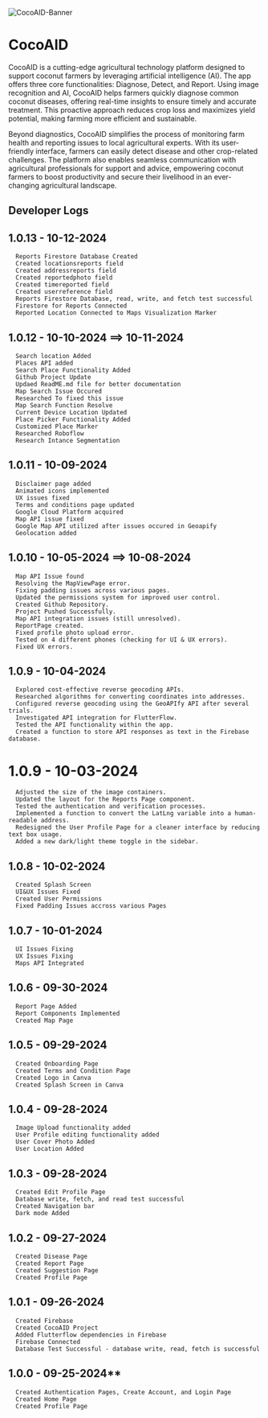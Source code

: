 ![CocoAID-Banner](https://github.com/user-attachments/assets/ad5b8cff-246f-47f3-93b2-5ff542eabdcb)
# CocoAID


CocoAID is a cutting-edge agricultural technology platform designed to support coconut farmers by leveraging artificial intelligence (AI). The app offers three core functionalities: Diagnose, Detect, and Report. Using image recognition and AI, CocoAID helps farmers quickly diagnose common coconut diseases, offering real-time insights to ensure timely and accurate treatment. This proactive approach reduces crop loss and maximizes yield potential, making farming more efficient and sustainable.

Beyond diagnostics, CocoAID simplifies the process of monitoring farm health and reporting issues to local agricultural experts. With its user-friendly interface, farmers can easily detect disease and other crop-related challenges. The platform also enables seamless communication with agricultural professionals for support and advice, empowering coconut farmers to boost productivity and secure their livelihood in an ever-changing agricultural landscape.

## Developer Logs

## 1.0.13 - 10-12-2024
      Reports Firestore Database Created
      Created locationsreports field
      Created addressreports field
      Created reportedphoto field
      Created timereported field
      Created userreference field
      Reports Firestore Database, read, write, and fetch test successful
      Firestore for Reports Connected
      Reported Location Connected to Maps Visualization Marker
## 1.0.12 - 10-10-2024 ==> 10-11-2024
      Search location Added
      Places API added
      Search Place Functionality Added
      Github Project Update
      Updaed ReadME.md file for better documentation
      Map Search Issue Occured
      Researched To fixed this issue
      Map Search Function Resolve
      Current Device Location Updated
      Place Picker Functionality Added
      Customized Place Marker
      Researched Roboflow
      Research Intance Segmentation
## 1.0.11 - 10-09-2024
      Disclaimer page added
      Animated icons implemented
      UX issues fixed
      Terms and conditions page updated
      Google Cloud Platform acquired
      Map API issue fixed
      Google Map API utilized after issues occured in Geoapify
      Geolocation added
## 1.0.10 - 10-05-2024 ==> 10-08-2024
      Map API Issue found
      Resolving the MapViewPage error.
      Fixing padding issues across various pages.
      Updated the permissions system for improved user control.
      Created Github Repository.
      Project Pushed Successfully.
      Map API integration issues (still unresolved).
      ReportPage created.
      Fixed profile photo upload error.
      Tested on 4 different phones (checking for UI & UX errors).
      Fixed UX errors.
## 1.0.9 - 10-04-2024
      Explored cost-effective reverse geocoding APIs.
      Researched algorithms for converting coordinates into addresses.
      Configured reverse geocoding using the GeoAPIfy API after several trials.
      Investigated API integration for FlutterFlow.
      Tested the API functionality within the app.
      Created a function to store API responses as text in the Firebase database.
# 1.0.9 - 10-03-2024
      Adjusted the size of the image containers.
      Updated the layout for the Reports Page component.
      Tested the authentication and verification processes.
      Implemented a function to convert the LatLng variable into a human-readable address.
      Redesigned the User Profile Page for a cleaner interface by reducing text box usage.
      Added a new dark/light theme toggle in the sidebar.
## 1.0.8 - 10-02-2024
      Created Splash Screen
      UI&UX Issues Fixed
      Created User Permissions
      Fixed Padding Issues accross various Pages
## 1.0.7 - 10-01-2024
      UI Issues Fixing
      UX Issues Fixing
      Maps API Integrated
## 1.0.6 - 09-30-2024
      Report Page Added
      Report Components Implemented
      Created Map Page
## 1.0.5 - 09-29-2024
      Created Onboarding Page
      Created Terms and Condition Page
      Created Logo in Canva
      Created Splash Screen in Canva
## 1.0.4 - 09-28-2024
      Image Upload functionality added
      User Profile editing functionality added
      User Cover Photo Added
      User Location Added
## 1.0.3 - 09-28-2024
      Created Edit Profile Page
      Database write, fetch, and read test successful
      Created Navigation bar
      Dark mode Added
## 1.0.2 - 09-27-2024
      Created Disease Page
      Created Report Page
      Created Suggestion Page
      Created Profile Page
## 1.0.1 - 09-26-2024
      Created Firebase
      Created CocoAID Project
      Added Flutterflow dependencies in Firebase
      Firebase Connected
      Database Test Successful - database write, read, fetch is successful
## 1.0.0 - 09-25-2024**
      Created Authentication Pages, Create Account, and Login Page
      Created Home Page
      Created Profile Page



